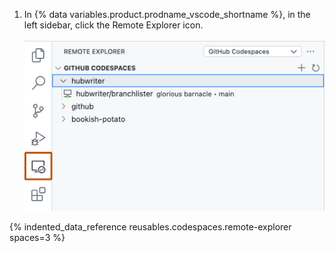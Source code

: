 1. In {% data variables.product.prodname_vscode_shortname %}, in the left sidebar, click the Remote Explorer icon.

   ![Screenshot of the Activity Bar. The icon for the "Remote Explorer" sidebar (a rectangle overlaid by a circle) is highlighted with an orange outline.](/assets/images/help/codespaces/click-remote-explorer-icon-vscode.png)

{% indented_data_reference reusables.codespaces.remote-explorer spaces=3 %}
